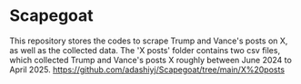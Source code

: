 # Scapegoat
This repository stores the codes to scrape Trump and Vance's posts on X, as well as the collected data.
The 'X posts' folder contains two csv files, which collected Trump and Vance's posts X roughly between June 2024 to April 2025.
https://github.com/adashiyj/Scapegoat/tree/main/X%20posts
